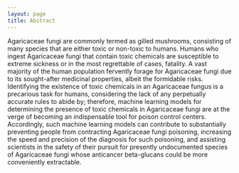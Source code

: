 ```yaml
---
layout: page
title: Abstract
---
```

Agaricaceae fungi are commonly termed as gilled mushrooms, consisting of many species that are either toxic or non-toxic to humans. Humans who ingest Agaricaceae fungi that contain toxic chemicals are susceptible to extreme sickness or in the most regrettable of cases, fatality. A vast majority of the human population fervently forage for Agaricaceae fungi due to its sought-after medicinal properties, albeit the formidable risks. Identifying the existence of toxic chemicals in an Agaricaceae fungus is a precarious task for humans, considering the lack of any perpetually accurate rules to abide by; therefore, machine learning models for determining the presence of toxic chemicals in Agaricaceae fungi are at the verge of becoming an indispensable tool for poison control centers. Accordingly, such machine learning models can contribute to substantially preventing people from contracting Agaricaceae fungi poisoning, increasing the speed and precision of the diagnosis for such poisoning, and assisting scientists in the safety of their pursuit for presently undocumented species of Agaricaceae fungi whose anticancer beta-glucans could be more conveniently extractable. 
